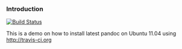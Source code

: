 ### Introduction 

[![Build Status](https://secure.travis-ci.org/larrycai/install-pandoc-demo.png)](http://travis-ci.org/larrycai/install-pandoc-demo)

This is a demo on how to install latest pandoc on Ubuntu 11.04 using http://travis-ci.org
